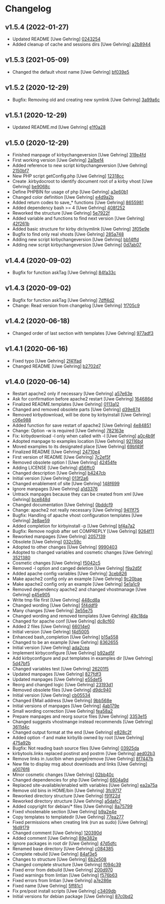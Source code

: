 # Changelog

## v1.5.4 (2022-01-27)

- Updated README [Uwe Gehring] [0243254](https://github.com/Adspectus/kirbytools/commit/024325461cd4fad5fea38c206df3b8c076018044)
- Added cleanup of cache and sessions dirs [Uwe Gehring] [a2b8944](https://github.com/Adspectus/kirbytools/commit/a2b8944b1df04b2ce89ca384dc048f33c6b5e26f)

## v1.5.3 (2021-05-09)

- Changed the default vhost name [Uwe Gehring] [bf039e5](https://github.com/Adspectus/kirbytools/commit/bf039e5c4777a7a962c206a21ee741a735c7e2f5)

## v1.5.2 (2020-12-29)

- Bugfix: Removing old and creating new symlink [Uwe Gehring] [3a99a6c](https://github.com/Adspectus/kirbytools/commit/3a99a6c31438f0c11a195e3f27b1c858911c5ffc)

## v1.5.1 (2020-12-29)

- Updated README.md [Uwe Gehring] [e1f0a28](https://github.com/Adspectus/kirbytools/commit/e1f0a28da6d30adc25cbc8de95a02f337d235f34)

## v1.5.0 (2020-12-29)

- Finished manpage of kirbychangeversion [Uwe Gehring] [319e4fd](https://github.com/Adspectus/kirbytools/commit/319e4fd3bd9ae1a7608a6bc16937accfe09851d1)
- First working version [Uwe Gehring] [2a1bef4](https://github.com/Adspectus/kirbytools/commit/2a1bef42b6da43c0e7e541d51efb1a4951290853)
- Added reference to new script kirbychangeversion [Uwe Gehring] [2150bf7](https://github.com/Adspectus/kirbytools/commit/2150bf78c158cedf52ae6e4b144dfd2ff193ee38)
- New PHP script getConfig.php [Uwe Gehring] [12318cc](https://github.com/Adspectus/kirbytools/commit/12318cc565a39f072b8dcae8fe5a68f872b7cd2f)
- Create .kirbydocroot to identify document root of a kirby vhost [Uwe Gehring] [be9068c](https://github.com/Adspectus/kirbytools/commit/be9068c3a17c3cc8f2e83fb27716a6913bf98275)
- Define PHPBIN for usage of php [Uwe Gehring] [a3e60b1](https://github.com/Adspectus/kirbytools/commit/a3e60b1ec308dff90eb195bc82845015af6ca8b4)
- Changed color definition [Uwe Gehring] [e4d9a2b](https://github.com/Adspectus/kirbytools/commit/e4d9a2bbef4124b7803a81a0ca42feb9c00223cd)
- Added return codes to save_* functions [Uwe Gehring] [8655981](https://github.com/Adspectus/kirbytools/commit/8655981484ee193cf2c28b1edbf113c8ac3080f2)
- Added dependency bash >= 4 [Uwe Gehring] [408f252](https://github.com/Adspectus/kirbytools/commit/408f2526017abf64dd7578fc04bde97196331e1d)
- Reworked the structure [Uwe Gehring] [5e7922f](https://github.com/Adspectus/kirbytools/commit/5e7922fa551a38a618aec57e2092180edf38374f)
- Added variable and functions to find next version [Uwe Gehring] [42f261b](https://github.com/Adspectus/kirbytools/commit/42f261bb453d7b9926ba3d77585801df2e9da78c)
- Added basic structure for kirby dir/symlink [Uwe Gehring] [3f05e9e](https://github.com/Adspectus/kirbytools/commit/3f05e9eaab6edff5b127b37747c67a59ee5e4ff0)
- Bugfix to find only real vhosts [Uwe Gehring] [285a748](https://github.com/Adspectus/kirbytools/commit/285a748e2be654fc33eacf8649214facfd44c6e4)
- Adding new script kirbychangeversion [Uwe Gehring] [bb14ffd](https://github.com/Adspectus/kirbytools/commit/bb14ffd12311a649ba0b120bebd01bac14e51279)
- Adding new script kirbychangeversion [Uwe Gehring] [0d7ab07](https://github.com/Adspectus/kirbytools/commit/0d7ab071a844d9f5a0c0de4bf58aa58756701072)

## v1.4.4 (2020-09-02)

- Bugfix for function askTag [Uwe Gehring] [84fa33c](https://github.com/Adspectus/kirbytools/commit/84fa33c302c59a86bdd8b28b85ceb81adf55264e)

## v1.4.3 (2020-09-02)

- Bugfix for function askTag [Uwe Gehring] [7dff4d2](https://github.com/Adspectus/kirbytools/commit/7dff4d266fe826aaa24d6de63c8900175641f22a)
- Change: Read version from changelog [Uwe Gehring] [1f705c9](https://github.com/Adspectus/kirbytools/commit/1f705c9858cec4a811449dfa1dfe092e299c3428)

## v1.4.2 (2020-06-18)

- Changed order of last section with templates [Uwe Gehring] [977adf3](https://github.com/Adspectus/kirbytools/commit/977adf3feb5c43ab2ed15b36ddf7508fd736a9b7)

## v1.4.1 (2020-06-16)

- Fixed typo [Uwe Gehring] [2f41fad](https://github.com/Adspectus/kirbytools/commit/2f41fad147dad7f344714c569a000790d20fa179)
- Changed README [Uwe Gehring] [b2702d7](https://github.com/Adspectus/kirbytools/commit/b2702d75f9f878d684b9b1cde046ee26ea1e7920)

## v1.4.0 (2020-06-14)

- Restart apache2 only if necessary [Uwe Gehring] [a57e63e](https://github.com/Adspectus/kirbytools/commit/a57e63e33fcf3674a929e7b8a7b0f5d4a378ad9b)
- Ask for confirmation before apache2 restart [Uwe Gehring] [164686d](https://github.com/Adspectus/kirbytools/commit/164686d4f059a2c996c675bae896b21c7be93945)
- Finalized README.templates [Uwe Gehring] [0113a12](https://github.com/Adspectus/kirbytools/commit/0113a12fdb1fa1312708a6144755e723446613ce)
- Changed and removed obsolete parts [Uwe Gehring] [d39e874](https://github.com/Adspectus/kirbytools/commit/d39e874fcce1ba521771dced79a6aa60a16f0cc0)
- Removed kirbydownload, will be done by kirbyinstall [Uwe Gehring] [c06e988](https://github.com/Adspectus/kirbytools/commit/c06e988f653d6dcb045695389c9d7757e6096d14)
- Added function for save restart of apache2 [Uwe Gehring] [4e84851](https://github.com/Adspectus/kirbytools/commit/4e84851f3dddf0c1fa34b693f4ce03945e5ddd40)
- Change: Option -w is required [Uwe Gehring] [782163e](https://github.com/Adspectus/kirbytools/commit/782163ec854c2905e1ee492b590dec4a7f98459d)
- Fix: kirbydownload -l only when called with -l [Uwe Gehring] [a0c4b9f](https://github.com/Adspectus/kirbytools/commit/a0c4b9f7c53688c36c1eaffe0f7aafc4e2c693ce)
- Adopted manpage to examples location [Uwe Gehring] [92116bd](https://github.com/Adspectus/kirbytools/commit/92116bde2ebd6bb3941834bdd795ab8cfb4051d4)
- Moved examples to its designated place [Uwe Gehring] [69bf49f](https://github.com/Adspectus/kirbytools/commit/69bf49f9732fcb3e51fa5cdd79d14d6ef62dfc81)
- Finalized README [Uwe Gehring] [24710e4](https://github.com/Adspectus/kirbytools/commit/24710e49bdde402e165409d42540ab26b0804655)
- First version of README [Uwe Gehring] [7c2ef5f](https://github.com/Adspectus/kirbytools/commit/7c2ef5fe529215ca28771e35e5033a9c1ec1b2f0)
- Removed obsolete option l [Uwe Gehring] [42454fe](https://github.com/Adspectus/kirbytools/commit/42454fee95b84cdb02744e0909f722c27bef6330)
- Adding LICENSE [Uwe Gehring] [d56ffc0](https://github.com/Adspectus/kirbytools/commit/d56ffc080b0627460e7dd95a6f6074abf6f89f6e)
- Changed description [Uwe Gehring] [b4247cb](https://github.com/Adspectus/kirbytools/commit/b4247cb0b6eabdc5568f42bea1f16ebac7695e54)
- Initial version [Uwe Gehring] [013f2a6](https://github.com/Adspectus/kirbytools/commit/013f2a65301d271905af1b96cf9ab17d5a62ecc3)
- Changed enablement of site [Uwe Gehring] [148f699](https://github.com/Adspectus/kirbytools/commit/148f699bac06bedfdb27f5b4032834695f9c3984)
- Ignore manpages [Uwe Gehring] [a1d3376](https://github.com/Adspectus/kirbytools/commit/a1d3376aee59086703e65b73a9207461b4fb1f3a)
- Untrack manpages because they can be created from xml [Uwe Gehring] [bce848d](https://github.com/Adspectus/kirbytools/commit/bce848dd85a5bb4f041f683426ec8f387e38462b)
- Changed documentation [Uwe Gehring] [0bddcf9](https://github.com/Adspectus/kirbytools/commit/0bddcf9c09c6ff9ca2b7eb8ab2d3700a9e2b2bde)
- Change: apache2 not really necessary [Uwe Gehring] [9411f75](https://github.com/Adspectus/kirbytools/commit/9411f75597d5cb0e7c22a96c73cd6a24c4d8efc9)
- Bugfix: Handling of apache vhost configuration  templates [Uwe Gehring] [3e8ae59](https://github.com/Adspectus/kirbytools/commit/3e8ae5915d40a128c62876f34513f0d21d59730d)
- Added completion for kirbyinstall -p [Uwe Gehring] [bf4a7a2](https://github.com/Adspectus/kirbytools/commit/bf4a7a29e4baf011b401188e731a79f2cd05d03a)
- Bugfix: Remove noglob after set COMPREPLY [Uwe Gehring] [9264f11](https://github.com/Adspectus/kirbytools/commit/9264f11faebb9b406f2efc2819c317fe3225c1e0)
- Reworked manpages [Uwe Gehring] [2057139](https://github.com/Adspectus/kirbytools/commit/20571394d70e38a04f44445a862749066727e249)
- Obsolete [Uwe Gehring] [032c59c](https://github.com/Adspectus/kirbytools/commit/032c59c83e377f4869d462f539bcdc498c3a3bbe)
- Adopted to other changes [Uwe Gehring] [9990403](https://github.com/Adspectus/kirbytools/commit/999040393c991bd93e9eb234f3297bf45f442159)
- Adopted to changed variables and cosmetic changes [Uwe Gehring] [3521380](https://github.com/Adspectus/kirbytools/commit/3521380dd9eb5ef944f670a9c57806e362e57edf)
- Cosmetic changes [Uwe Gehring] [f5042c5](https://github.com/Adspectus/kirbytools/commit/f5042c581fd5ef1202258dc32a7098afeea4730e)
- Removed -l option and canged deletion [Uwe Gehring] [f9a2d5f](https://github.com/Adspectus/kirbytools/commit/f9a2d5fd8459af37c3a54570803e7ffd68d1976c)
- Added apache config variables [Uwe Gehring] [3ceb826](https://github.com/Adspectus/kirbytools/commit/3ceb826278ee834e33189da0e1552627ea12377a)
- Make apache2 config only an example [Uwe Gehring] [9c20bae](https://github.com/Adspectus/kirbytools/commit/9c20bae3b353f0261b2c985b265d099f6c02fd87)
- Make apache2 config only an example [Uwe Gehring] [5e1a1c9](https://github.com/Adspectus/kirbytools/commit/5e1a1c9bb8c932f6320a9b12f1c36271ee574813)
- Removed dependency apache2 and changed vhostmanage [Uwe Gehring] [e45e905](https://github.com/Adspectus/kirbytools/commit/e45e905f1614ebfd21239bebf5094d07e3da2ea5)
- Write tmp file first [Uwe Gehring] [448cd8a](https://github.com/Adspectus/kirbytools/commit/448cd8aa8441b4a46fdde3b2bca90aa31881e504)
- Changed wording [Uwe Gehring] [5f4ddf9](https://github.com/Adspectus/kirbytools/commit/5f4ddf959f6e7730b062ca2a611e79a2012ecd2f)
- Many changes [Uwe Gehring] [3e55e75](https://github.com/Adspectus/kirbytools/commit/3e55e7543538ce965d378bb988279f991b3f9221)
- Changed wording and removed templates [Uwe Gehring] [49c18da](https://github.com/Adspectus/kirbytools/commit/49c18da8cd2308c726651267fb885f2e4fa4d3e7)
- Changed for apache conf [Uwe Gehring] [dc8cf60](https://github.com/Adspectus/kirbytools/commit/dc8cf608ad7c8e2c65b0c5a1e829553df9eff71e)
- Added 2 files [Uwe Gehring] [66014e0](https://github.com/Adspectus/kirbytools/commit/66014e0ae133776d7604a29fcfe1457c7e2e9568)
- Initial version [Uwe Gehring] [f4d5005](https://github.com/Adspectus/kirbytools/commit/f4d500587dde0b4ded45a7cae9503be7c0caad9e)
- Enhanced bash_completion [Uwe Gehring] [b15a558](https://github.com/Adspectus/kirbytools/commit/b15a5581ac9d73d85de4f2fec00c54aeb4aa0c34)
- Changed to be an example [Uwe Gehring] [8362655](https://github.com/Adspectus/kirbytools/commit/83626556f8f8ac944909fb684faaeeb624e85483)
- Initial version [Uwe Gehring] [ada2cea](https://github.com/Adspectus/kirbytools/commit/ada2ceaadd3faeedff16e32a5e4296c08416208e)
- Implement kirbyconfigure [Uwe Gehring] [b92ad5f](https://github.com/Adspectus/kirbytools/commit/b92ad5f5fe17cb97281d4235a5535015d5ebcef2)
- Add kirbyconfigure and put templates in examples dir [Uwe Gehring] [5d47bf5](https://github.com/Adspectus/kirbytools/commit/5d47bf52c634543d6d5cd1f934e01f603e826352)
- Changed variables test [Uwe Gehring] [26201f5](https://github.com/Adspectus/kirbytools/commit/26201f5fbb795f1d7746031e0919fd7358213e87)
- Updated manpages [Uwe Gehring] [827fdf3](https://github.com/Adspectus/kirbytools/commit/827fdf3f51a8aa8c408075effaabc1ea9eccc743)
- Updated manpages [Uwe Gehring] [e55def5](https://github.com/Adspectus/kirbytools/commit/e55def5f03c80e9f540495fec21e0f80a671da5a)
- Reorg and changed logic [Uwe Gehring] [23193d1](https://github.com/Adspectus/kirbytools/commit/23193d142944fbfcc840e46990621e83982c5c8e)
- Removed obsolete files [Uwe Gehring] [d9dc940](https://github.com/Adspectus/kirbytools/commit/d9dc94007f8ea9bb7d7f213229db20812d621d36)
- Initial version [Uwe Gehring] [cb05534](https://github.com/Adspectus/kirbytools/commit/cb0553486c122deef29d680e95211669af42b67c)
- Changed EMail address [Uwe Gehring] [9bb568e](https://github.com/Adspectus/kirbytools/commit/9bb568e0c2a2a63d5c9a381b543cc421687df92f)
- Initial versions of manpages [Uwe Gehring] [4ab179e](https://github.com/Adspectus/kirbytools/commit/4ab179e27544a5822e8588489e986480e8c58a22)
- Small wording correction [Uwe Gehring] [fea58a2](https://github.com/Adspectus/kirbytools/commit/fea58a28c53d7621f42792e9d70f410f5fbb6eef)
- Prepare manpages and reorg source files [Uwe Gehring] [3353e15](https://github.com/Adspectus/kirbytools/commit/3353e152334917fa8f283ccb07e431334c3510a5)
- Changed suggests vhostmange instead recommends [Uwe Gehring] [3611d4c](https://github.com/Adspectus/kirbytools/commit/3611d4cd04ad27f4195601be0e77f610b7aa675c)
- Changed output format at the end [Uwe Gehring] [e828c2f](https://github.com/Adspectus/kirbytools/commit/e828c2f5457580faabf401ffa1133bdf1ea88796)
- Added option -f and make kirbylib owned by root [Uwe Gehring] [475a92b](https://github.com/Adspectus/kirbytools/commit/475a92b8edf66e2d0f0651ed7b11233b0947d8c0)
- Bugfix: Not reading bash source files [Uwe Gehring] [03925da](https://github.com/Adspectus/kirbytools/commit/03925da7f0de379b92f35a3b05be6a1e1b39870e)
- kirbytools.links replaced postinst and postrm [Uwe Gehring] [aed02b3](https://github.com/Adspectus/kirbytools/commit/aed02b39d6ed2ddd695e45197fcd610f63097cbe)
- Remove links in /usr/bin when purge|remove [Uwe Gehring] [8f7447b](https://github.com/Adspectus/kirbytools/commit/8f7447b0b5a5b842728a6c360f3f0fd6c77d733c)
- New file to display msg about downloads and links [Uwe Gehring] [a0076f8](https://github.com/Adspectus/kirbytools/commit/a0076f89e90eab1e306297ddb8f3229af327bb5f)
- Minor cosmetic changes [Uwe Gehring] [02bb40c](https://github.com/Adspectus/kirbytools/commit/02bb40c4864b02b6bcdeb4d70b057554c86004ef)
- Changed dependencies for php [Uwe Gehring] [6604a9d](https://github.com/Adspectus/kirbytools/commit/6604a9d664a5f9dce6e0510dc0425b28d046ba73)
- Replaced site-available/enabled with variables [Uwe Gehring] [ea2a75a](https://github.com/Adspectus/kirbytools/commit/ea2a75abd0f754ec9febce4be3c0f9d971a1c3ad)
- Remove old bins in HOME/bin [Uwe Gehring] [3fc9717](https://github.com/Adspectus/kirbytools/commit/3fc9717743a655609cdd2ddb2de807375c7cbd2f)
- Reworked directory structure [Uwe Gehring] [f91f22d](https://github.com/Adspectus/kirbytools/commit/f91f22d558abb8eec25958b60b536e3be3b9cd8a)
- Reworked directory structure [Uwe Gehring] [a5dafc7](https://github.com/Adspectus/kirbytools/commit/a5dafc7e62bdfdb9d205782691a642dc1639390d)
- Added copyright for debian/* files [Uwe Gehring] [8a75799](https://github.com/Adspectus/kirbytools/commit/8a757998b19b59d6284b11af4c36bf38e863c363)
- Fixed vhostenable section [Uwe Gehring] [b9a2e4e](https://github.com/Adspectus/kirbytools/commit/b9a2e4e91f12a463bf848a3ebf7e578c6efd623b)
- Copy templates to templatedir [Uwe Gehring] [77ea277](https://github.com/Adspectus/kirbytools/commit/77ea277969dee1fe7ed412cbb624900432f1685e)
- Fixed permissions when creating link (run as sudo) [Uwe Gehring] [16d9179](https://github.com/Adspectus/kirbytools/commit/16d9179dc2b873f8a66f9df918cb50906a7b92b3)
- Changed comment [Uwe Gehring] [120390d](https://github.com/Adspectus/kirbytools/commit/120390dd7b9587ec42d70a91336dde51c7d36a3e)
- Added comment [Uwe Gehring] [89e382e](https://github.com/Adspectus/kirbytools/commit/89e382e5f1697b84711e1f957cba3ea9fefe72ec)
- Ignore packages in root dir [Uwe Gehring] [47d5dfc](https://github.com/Adspectus/kirbytools/commit/47d5dfc89fde1e52a362e4668c30660e5b28ae9e)
- Renamed base directory [Uwe Gehring] [c084385](https://github.com/Adspectus/kirbytools/commit/c0843859c669a032b4883114b5a6fc4c7a875f83)
- Complete rebuild [Uwe Gehring] [84af3e5](https://github.com/Adspectus/kirbytools/commit/84af3e50e9d7a519c77a9440db491e0fd513cdd4)
- Changes to structure [Uwe Gehring] [6b2e508](https://github.com/Adspectus/kirbytools/commit/6b2e508ffdcc9a83f170d20e7c0014728267f2aa)
- Changed complete structure [Uwe Gehring] [f094c39](https://github.com/Adspectus/kirbytools/commit/f094c39611a3a739f5768644f905f88c463be737)
- Fixed error from debuild [Uwe Gehring] [200d970](https://github.com/Adspectus/kirbytools/commit/200d970e86e9630a284cb58d8998cdea793b8826)
- Fixed warnings from lintian [Uwe Gehring] [f576b63](https://github.com/Adspectus/kirbytools/commit/f576b63c6b353a03b44730c02e6e736d7753aded)
- Fixed errors from lintian [Uwe Gehring] [a7e286e](https://github.com/Adspectus/kirbytools/commit/a7e286e27d3bc61b6fbb7f45026a081bbc7d2fa0)
- Fixed name [Uwe Gehring] [5ff81c1](https://github.com/Adspectus/kirbytools/commit/5ff81c1be93df38090ebf63b748b3934b9c1e4c7)
- Fix pre/post install scripts [Uwe Gehring] [c3409db](https://github.com/Adspectus/kirbytools/commit/c3409dbdf9107365244b791ad7ec215c41ef4152)
- Initial versions for debian package [Uwe Gehring] [87c0bd2](https://github.com/Adspectus/kirbytools/commit/87c0bd2c57960f2891b397dbd20dcec4940bf43e)

